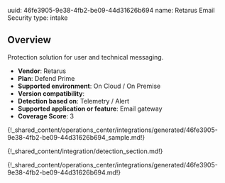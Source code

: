 uuid: 46fe3905-9e38-4fb2-be09-44d31626b694
name: Retarus Email Security
type: intake

## Overview

Protection solution for user and technical messaging.

- **Vendor**: Retarus
- **Plan**: Defend Prime
- **Supported environment**: On Cloud / On Premise
- **Version compatibility**:
- **Detection based on**: Telemetry / Alert
- **Supported application or feature**: Email gateway
- **Coverage Score**: 3

{!_shared_content/operations_center/integrations/generated/46fe3905-9e38-4fb2-be09-44d31626b694_sample.md!}

{!_shared_content/integration/detection_section.md!}


{!_shared_content/operations_center/integrations/generated/46fe3905-9e38-4fb2-be09-44d31626b694.md!}
